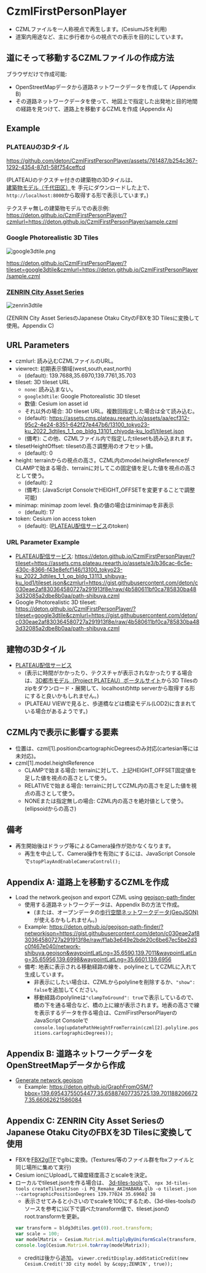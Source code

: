 # CzmlFirstPersonPlayer

* CZMLファイルを一人称視点で再生します。(CesiumJSを利用)
* 道案内用途など、主に歩行者からの視点での表示を目的にしています。

## 道にそって移動するCZMLファイルの作成方法

ブラウザだけで作成可能:
* OpenStreetMapデータから道路ネットワークデータを作成して (Appendix B)
* その道路ネットワークデータを使って、地図上で指定した出発地と目的地間の経路を見つけて、道路上を移動するCZMLを作成 (Appendix A)

## Example
### PLATEAUの3Dタイル
https://github.com/deton/CzmlFirstPersonPlayer/assets/761487/b254c367-1292-4354-87d1-58f754ceffcd

(PLATEAUのテクスチャ付きの建築物の3Dタイルは、
[建築物モデル（千代田区）](https://www.geospatial.jp/ckan/dataset/plateau)を
手元にダウンロードした上で、`http://localhost:8000`から取得する形で表示しています。)

テクスチャ無しの建築物モデルでの表示例:
https://deton.github.io/CzmlFirstPersonPlayer/?czmlurl=https://deton.github.io/CzmlFirstPersonPlayer/sample.czml

### Google Photorealistic 3D Tiles

![google3dtile.png](https://github.com/deton/CzmlFirstPersonPlayer/assets/761487/18d4a062-e8b3-49bb-a819-9b10e92bcd27)

https://deton.github.io/CzmlFirstPersonPlayer/?tileset=google3dtile&czmlurl=https://deton.github.io/CzmlFirstPersonPlayer/sample.czml

### [ZENRIN City Asset Series](https://www.zenrin.co.jp/contents/product/service/3d/asset/)

![zenrin3dtile](https://github.com/deton/CzmlFirstPersonPlayer/assets/761487/8c506870-addc-467d-af10-57d65f3b4630)

(ZENRIN City Asset SeriesのJapanese Otaku CityのFBXを3D Tilesに変換して使用。Appendix C)

## URL Parameters
* czmlurl: 読み込むCZMLファイルのURL。
* viewrect: 初期表示領域(west,south,east,north)
  * (default): 139.7688,35.6970,139.7761,35.703
* tileset: 3D tileset URL
  * `none`: 読み込まない。
  * `google3dtile`: Google Photorealistic 3D tileset
  * 数値: Cesium ion asset id
  * それ以外の場合: 3D tileset URL。複数回指定した場合は全て読み込む。
  * (default): https://assets.cms.plateau.reearth.io/assets/aa/ecf312-95c2-4e24-8351-642f27e447b6/13100_tokyo23-ku_2022_3dtiles_1_1_op_bldg_13101_chiyoda-ku_lod1/tileset.json
  * (備考): この他、CZMLファイル内で指定したtilesetも読み込まれます。
* tilesetHeightOffset: tilesetの高さ調整用のオフセット値。
  * (default): 0
* height: terrainからの視点の高さ。CZML内のmodel.heightReferenceがCLAMPで始まる場合、terrainに対してこの固定値を足した値を視点の高さとして使う。
  * (default): 2
  * (備考): (JavaScript ConsoleでHEIGHT_OFFSETを変更することで調整可能)
* minimap: minimap zoom level. 負の値の場合はminimapを非表示
  * (default): 17
* token: Cesium ion access token
  * (default): ([PLATEAU配信サービス](https://github.com/Project-PLATEAU/plateau-streaming-tutorial/blob/main/terrain/plateau-terrain-streaming.md#21-%E3%82%A2%E3%82%AF%E3%82%BB%E3%82%B9%E3%83%88%E3%83%BC%E3%82%AF%E3%83%B3%E5%8F%8A%E3%81%B3%E3%82%A2%E3%82%BB%E3%83%83%E3%83%88id)のtoken)

### URL Parameter Example
* [PLATEAU配信サービス](https://github.com/Project-PLATEAU/plateau-streaming-tutorial): https://deton.github.io/CzmlFirstPersonPlayer/?tileset=https://assets.cms.plateau.reearth.io/assets/e3/b36cac-6c5e-430c-8366-f43e8efcf146/13100_tokyo23-ku_2022_3dtiles_1_1_op_bldg_13113_shibuya-ku_lod1/tileset.json&czmlurl=https://gist.githubusercontent.com/deton/c030eae2af830364580727a291913f8e/raw/4b580611bf0ca785830ba483d32085a2dbe8b0aa/path-shibuya.czml
* Google Photorealistic 3D tileset: https://deton.github.io/CzmlFirstPersonPlayer/?tileset=google3dtile&czmlurl=https://gist.githubusercontent.com/deton/c030eae2af830364580727a291913f8e/raw/4b580611bf0ca785830ba483d32085a2dbe8b0aa/path-shibuya.czml

## 建物の3Dタイル
* [PLATEAU配信サービス](https://github.com/Project-PLATEAU/plateau-streaming-tutorial/blob/main/3d-tiles/plateau-3dtiles-streaming.md#4-%E9%85%8D%E4%BF%A1%E3%83%87%E3%83%BC%E3%82%BF3d-tiles%E4%B8%80%E8%A6%A7)
  * (表示に時間がかかったり、テクスチャが表示されなかったりする場合は、[3D都市モデル（Project PLATEAU）ポータルサイト](https://www.geospatial.jp/ckan/dataset/plateau)から3D Tilesのzipをダウンロード・展開して、localhostのhttp serverから取得する形にすると良いかもしれません。)
  * (PLATEAU VIEWで見ると、歩道橋などは橋梁モデル(LOD2)に含まれている場合があるようです。)

## CZML内で表示に影響する要素
* 位置は、czml[1].positionのcartographicDegreesのみ対応(cartesian等には未対応)。
* czml[1].model.heightReference
  * CLAMPで始まる場合: terrainに対して、上記HEIGHT_OFFSET固定値を足した値を視点の高さとして使う。
  * RELATIVEで始まる場合: terrainに対してCZML内の高さを足した値を視点の高さとして使う。
  * NONEまたは指定無しの場合: CZML内の高さを絶対値として使う。(ellipsoidからの高さ)

## 備考
* 再生開始後はドラッグ等によるCamera操作が効かなくなります。
  * 再生を中止して、Camera操作を有効にするには、JavaScript Consoleで`stopPlayAndEnableCameraControl();`

## Appendix A: 道路上を移動するCZMLを作成
* Load the network.geojson and export CZML using [geojson-path-finder](https://github.com/deton/geojson-path-finder)
  * 使用する道路ネットワークデータは、Appendix Bの方法で作成。
    * (または、オープンデータの[歩行空間ネットワークデータ(GeoJSON)](https://www.geospatial.jp/ckan/dataset/0401)が使えるかもしれません。)
  * Example: https://deton.github.io/geojson-path-finder/?networkjson=https://gist.githubusercontent.com/deton/c030eae2af830364580727a291913f8e/raw/f1ab3e649e2bde20c6be67ec5be2d3c0f467e040/network-shibuya.geojson&waypointLatLng=35.6590,139.7011&waypointLatLng=35.65956,139.6998&waypointLatLng=35.6601,139.6956
  * 備考: 地表に表示される移動経路の線を、polylineとしてCZMLに入れて生成しています。
    * 非表示にしたい場合は、CZMLからpolylineを削除するか、`"show": false`を追加してください。
    * 移動経路のpolylineは`"clampToGround": true`で表示しているので、橋の下を通る場合など、橋の上に線が表示されます。地表の高さで線を表示するデータを作る場合は、CzmlFirstPersonPlayerのJavaScript Consoleで`console.log(updatePathHeightFromTerrain(czml[2].polyline.positions.cartographicDegrees));`

## Appendix B: 道路ネットワークデータをOpenStreetMapデータから作成
* [Generate network.geojson](https://github.com/deton/GraphFromOSM)
  * Example: https://deton.github.io/GraphFromOSM/?bbox=139.69543755054477,35.65887407735725,139.7011882066727,35.66062621586084

## Appendix C: ZENRIN City Asset SeriesのJapanese Otaku CityのFBXを3D Tilesに変換して使用
* FBXを[FBX2glTF](https://github.com/godotengine/FBX2glTF)でglbに変換。(Textures/等のファイル群をfbxファイルと同じ場所に集めて実行)
* Cesium ionにUploadして緯度経度高さとscaleを決定。
* ローカルでtileset.jsonを作る場合は、
  [3d-tiles-tools](https://github.com/CesiumGS/3d-tiles-tools#createtilesetjson)で、
  `npx 3d-tiles-tools createTilesetJson -i PQ_Remake_AKIHABARA.glb -o tileset.json --cartographicPositionDegrees 139.77024 35.69602 38`
  * 表示させてみると小さいのでscaleを100にするため、(3d-tiles-toolsのソースを参考に)以下で調べたtransform値で、tileset.jsonのroot.transformを更新。
  ```js
  var transform = bldg3dtiles.get(0).root.transform;
  var scale = 100;
  var modelMatrix = Cesium.Matrix4.multiplyByUniformScale(transform, scale, new Cesium.Matrix4());
  console.log(Cesium.Matrix4.toArray(modelMatrix));
  ```
  * creditは後から追加。
  `viewer.creditDisplay.addStaticCredit(new Cesium.Credit('3D city model by &copy;ZENRIN', true));`
